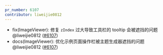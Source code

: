 ```yaml
---
pr_number: 6107
contributor: liweijie0812
---
```


- fix(ImageViewer): 修复 `zIndex` 过大导致工具栏的 tooltip 会被遮挡的问题 @liweijie0812 ([#6107](https://github.com/Tencent/tdesign-vue-next/pull/6107))
- docs(ImageViewer): 优化示例页面操作栏被主题生成器遮挡的问题 @liweijie0812 ([#6107](https://github.com/Tencent/tdesign-vue-next/pull/6107))
